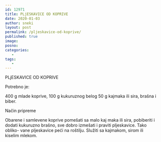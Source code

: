 ```yaml
---
id: 12971
title: PLjESKAVICE OD KOPRIVE
date: 2020-01-03
author: sneki
layout: post
permalink: /pljeskavice-od-koprive/
published: true
image: 
posno: 
categories:
   -
tags:
   -
---
```

PLjESKAVICE OD KOPRIVE

Potrebno je:

400 g mlade koprive, 
 100 g kukuruznog belog
50 g kajmaka ili sira, 
 brašna i biber.

Način pripreme

Obarene i samlevene koprive pomešati sa malo kaj
maka ili sira, pobiberiti i dodati kukuruzno brašno,
sve dobro izmešati i praviti pljeskavice. Tako obliko-
vane pljeskavice peći na roštilju. Služiti sa kajmakom,
sirom ili kiselim mlekom.

  


